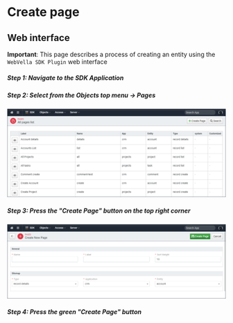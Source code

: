 ﻿<!--{"sort_order":11, "name": "create-page", "label": "Create a page"}-->

# Create page

## Web interface

**Important**: This page describes a process of creating an entity using the `WebVella SDK Plugin` web interface


##### Step 1: Navigate to the SDK Application

##### Step 2: Select from the Objects top menu -> Pages

![Page list](doc-images/sdk-page-list.png)

##### Step 3: Press the "Create Page" button on the top right corner

![Page create](doc-images/sdk-page-create.png)

##### Step 4: Press the green "Create Page" button